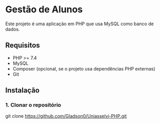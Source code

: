 # Gestão de Alunos

Este projeto é uma aplicação em PHP que usa MySQL como banco de dados.

## Requisitos

- PHP >= 7.4
- MySQL
- Composer (opcional, se o projeto usa dependências PHP externas)
- Git

## Instalação

### 1. Clonar o repositório

git clone https://github.com/Gladson0/Uniasselvi-PHP.git
